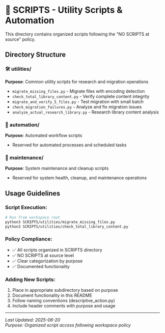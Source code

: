 # 🔧 SCRIPTS - Utility Scripts & Automation

This directory contains organized scripts following the "NO SCRIPTS at source" policy.

## Directory Structure

### 🛠️ utilities/
**Purpose**: Common utility scripts for research and migration operations
- `migrate_missing_files.py` - Migrate files with encoding detection  
- `check_total_library_content.py` - Verify complete content integrity
- `migrate_and_verify_5_files.py` - Test migration with small batch
- `check_migration_failures.py` - Analyze and fix migration issues
- `analyze_actual_research_library.py` - Research library content analysis

### 🔄 automation/
**Purpose**: Automated workflow scripts
- Reserved for automated processes and scheduled tasks

### 🧹 maintenance/
**Purpose**: System maintenance and cleanup scripts  
- Reserved for system health, cleanup, and maintenance operations

## Usage Guidelines

### Script Execution:
```bash
# Run from workspace root
python3 SCRIPTS/utilities/migrate_missing_files.py
python3 SCRIPTS/utilities/check_total_library_content.py
```

### Policy Compliance:
- ✅ All scripts organized in SCRIPTS directory
- ✅ NO SCRIPTS at source level
- ✅ Clear categorization by purpose
- ✅ Documented functionality

### Adding New Scripts:
1. Place in appropriate subdirectory based on purpose
2. Document functionality in this README
3. Follow naming conventions (descriptive_action.py)
4. Include header comments with purpose and usage

---
*Last Updated: 2025-06-20*  
*Purpose: Organized script access following workspace policy*
